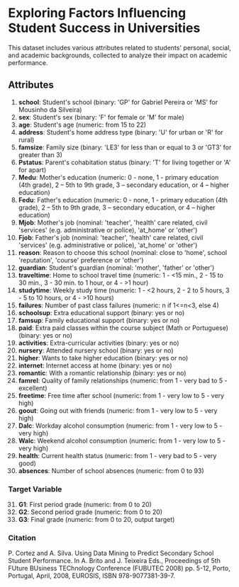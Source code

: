 # Exploring Factors Influencing Student Success in Universities

This dataset includes various attributes related to students' personal, social, and academic backgrounds, collected to analyze their impact on academic performance.

## Attributes

1. **school**: Student's school (binary: 'GP' for Gabriel Pereira or 'MS' for Mousinho da Silveira)
2. **sex**: Student's sex (binary: 'F' for female or 'M' for male)
3. **age**: Student's age (numeric: from 15 to 22)
4. **address**: Student's home address type (binary: 'U' for urban or 'R' for rural)
5. **famsize**: Family size (binary: 'LE3' for less than or equal to 3 or 'GT3' for greater than 3)
6. **Pstatus**: Parent's cohabitation status (binary: 'T' for living together or 'A' for apart)
7. **Medu**: Mother's education (numeric: 0 - none, 1 - primary education (4th grade), 2 – 5th to 9th grade, 3 – secondary education, or 4 – higher education)
8. **Fedu**: Father's education (numeric: 0 - none, 1 - primary education (4th grade), 2 – 5th to 9th grade, 3 – secondary education, or 4 – higher education)
9. **Mjob**: Mother's job (nominal: 'teacher', 'health' care related, civil 'services' (e.g. administrative or police), 'at_home' or 'other')
10. **Fjob**: Father's job (nominal: 'teacher', 'health' care related, civil 'services' (e.g. administrative or police), 'at_home' or 'other')
11. **reason**: Reason to choose this school (nominal: close to 'home', school 'reputation', 'course' preference or 'other')
12. **guardian**: Student's guardian (nominal: 'mother', 'father' or 'other')
13. **traveltime**: Home to school travel time (numeric: 1 - <15 min., 2 - 15 to 30 min., 3 - 30 min. to 1 hour, or 4 - >1 hour)
14. **studytime**: Weekly study time (numeric: 1 - <2 hours, 2 - 2 to 5 hours, 3 - 5 to 10 hours, or 4 - >10 hours)
15. **failures**: Number of past class failures (numeric: n if 1<=n<3, else 4)
16. **schoolsup**: Extra educational support (binary: yes or no)
17. **famsup**: Family educational support (binary: yes or no)
18. **paid**: Extra paid classes within the course subject (Math or Portuguese) (binary: yes or no)
19. **activities**: Extra-curricular activities (binary: yes or no)
20. **nursery**: Attended nursery school (binary: yes or no)
21. **higher**: Wants to take higher education (binary: yes or no)
22. **internet**: Internet access at home (binary: yes or no)
23. **romantic**: With a romantic relationship (binary: yes or no)
24. **famrel**: Quality of family relationships (numeric: from 1 - very bad to 5 - excellent)
25. **freetime**: Free time after school (numeric: from 1 - very low to 5 - very high)
26. **goout**: Going out with friends (numeric: from 1 - very low to 5 - very high)
27. **Dalc**: Workday alcohol consumption (numeric: from 1 - very low to 5 - very high)
28. **Walc**: Weekend alcohol consumption (numeric: from 1 - very low to 5 - very high)
29. **health**: Current health status (numeric: from 1 - very bad to 5 - very good)
30. **absences**: Number of school absences (numeric: from 0 to 93)

### Target Variable

31. **G1**: First period grade (numeric: from 0 to 20)
32. **G2**: Second period grade (numeric: from 0 to 20)
33. **G3**: Final grade (numeric: from 0 to 20, output target)

### Citation

P. Cortez and A. Silva. Using Data Mining to Predict Secondary School Student Performance. In A. Brito and J. Teixeira Eds., Proceedings of 5th FUture BUsiness TEChnology Conference (FUBUTEC 2008) pp. 5-12, Porto, Portugal, April, 2008, EUROSIS, ISBN 978-9077381-39-7.
